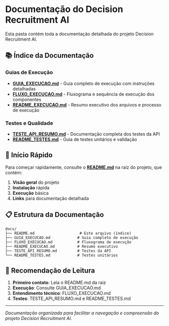 # Documentação do Decision Recruitment AI

Esta pasta contém toda a documentação detalhada do projeto Decision Recruitment AI.

## 📚 Índice da Documentação

### **Guias de Execução**
- **[GUIA_EXECUCAO.md](GUIA_EXECUCAO.md)** - Guia completo de execução com instruções detalhadas
- **[FLUXO_EXECUCAO.md](FLUXO_EXECUCAO.md)** - Fluxograma e sequência de execução dos componentes
- **[README_EXECUCAO.md](README_EXECUCAO.md)** - Resumo executivo dos arquivos e processo de execução

### **Testes e Qualidade**
- **[TESTE_API_RESUMO.md](TESTE_API_RESUMO.md)** - Documentação completa dos testes da API
- **[README_TESTES.md](README_TESTES.md)** - Guia de testes unitários e validação

## 🚀 Início Rápido

Para começar rapidamente, consulte o **[README.md](../README.md)** na raiz do projeto, que contém:

1. **Visão geral** do projeto
2. **Instalação** rápida
3. **Execução** básica
4. **Links** para documentação detalhada

## 📋 Estrutura da Documentação

```
docs/
├── README.md                    # Este arquivo (índice)
├── GUIA_EXECUCAO.md            # Guia completo de execução
├── FLUXO_EXECUCAO.md           # Fluxograma de execução
├── README_EXECUCAO.md          # Resumo executivo
├── TESTE_API_RESUMO.md         # Testes da API
└── README_TESTES.md            # Testes unitários
```

## 🎯 Recomendação de Leitura

1. **Primeiro contato**: Leia o README.md da raiz
2. **Execução**: Consulte GUIA_EXECUCAO.md
3. **Entendimento técnico**: FLUXO_EXECUCAO.md
4. **Testes**: TESTE_API_RESUMO.md e README_TESTES.md

---

*Documentação organizada para facilitar a navegação e compreensão do projeto Decision Recruitment AI.*
